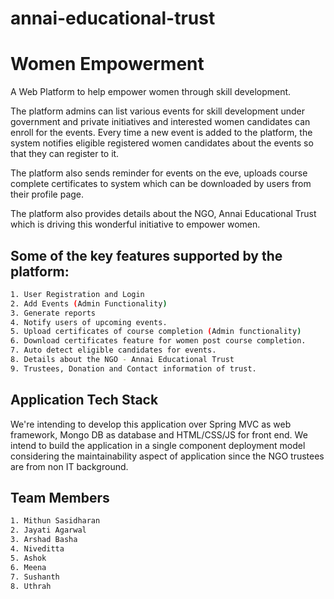 # annai-educational-trust

Women Empowerment
====================

A Web Platform to help empower women through skill development.

The platform admins can list various events for skill development under government and private initiatives and interested women candidates can enroll for the events. Every time a new event is added to the platform, the system notifies eligible registered women candidates about the events so that they can register to it.

The platform also sends reminder for events on the eve, uploads course complete certificates to system which can be downloaded by users from their profile page.

The platform also provides details about the NGO, Annai Educational Trust which is driving this wonderful initiative to empower women.

## Some of the key features supported by the platform:

``` bash
1. User Registration and Login
2. Add Events (Admin Functionality)
3. Generate reports
4. Notify users of upcoming events.
5. Upload certificates of course completion (Admin functionality)
6. Download certificates feature for women post course completion.
7. Auto detect eligible candidates for events.
8. Details about the NGO - Annai Educational Trust
9. Trustees, Donation and Contact information of trust.
```

## Application Tech Stack

We're intending to develop this application over Spring MVC as web framework, Mongo DB as database and HTML/CSS/JS for front end. We intend to build the application in a single component deployment model considering the maintainability aspect of application since the NGO trustees are from non IT background.


## Team Members
``` bash
1. Mithun Sasidharan
2. Jayati Agarwal
3. Arshad Basha
4. Niveditta
5. Ashok
6. Meena
7. Sushanth
8. Uthrah
```
